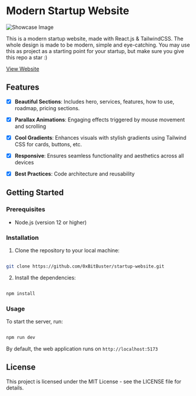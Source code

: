 # Modern Startup Website

![Showcase Image](https://i.ibb.co/2y7hTzr/Screenshot-2024-05-19-232554.png)

This is a modern startup website, made with React.js & TailwindCSS. The whole design is made to be modern, simple and eye-catching. You may use this as project as a starting point for your startup, but make sure you give this repo a star :)

<a href="https://open-ai-zom5.vercel.app/">View Website</a>


## Features

-  [x]  **Beautiful Sections**: Includes hero, services, features, how to use, roadmap, pricing sections.

-  [x]  **Parallax Animations**: Engaging effects triggered by mouse movement and scrolling

-  [x]  **Cool Gradients**: Enhances visuals with stylish gradients using Tailwind CSS for cards, buttons, etc.

-  [x]  **Responsive**: Ensures seamless functionality and aesthetics across all devices

-  [x]  **Best Practices**: Code architecture and reusability


## Getting Started
### Prerequisites

- Node.js (version 12 or higher)
  
### Installation

1. Clone the repository to your local machine:

```bash

git clone https://github.com/0xBitBuster/startup-website.git

```

2. Install the dependencies:
```bash

npm install

```

### Usage

To start the server, run:

```bash

npm run dev

```

By default, the web application runs on `http://localhost:5173`

## License

This project is licensed under the MIT License - see the LICENSE file for details.
